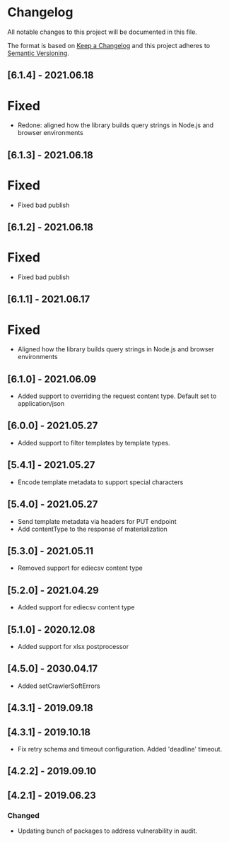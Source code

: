# Changelog
All notable changes to this project will be documented in this file.

The format is based on [Keep a Changelog](http://keepachangelog.com/en/1.0.0/)
and this project adheres to [Semantic Versioning](http://semver.org/spec/v2.0.0.html).

## [6.1.4] - 2021.06.18
# Fixed
- Redone: aligned how the library builds query strings in Node.js and browser environments

## [6.1.3] - 2021.06.18
# Fixed
- Fixed bad publish

## [6.1.2] - 2021.06.18
# Fixed
- Fixed bad publish

## [6.1.1] - 2021.06.17
# Fixed
- Aligned how the library builds query strings in Node.js and browser environments

## [6.1.0] - 2021.06.09
- Added support to overriding the request content type. Default set to application/json

## [6.0.0] - 2021.05.27
- Added support to filter templates by template types.

## [5.4.1] - 2021.05.27
- Encode template metadata to support special characters

## [5.4.0] - 2021.05.27
- Send template metadata via headers for PUT endpoint
- Add contentType to the response of materialization

## [5.3.0] - 2021.05.11
- Removed support for ediecsv content type

## [5.2.0] - 2021.04.29
- Added support for ediecsv content type

## [5.1.0] - 2020.12.08
- Added support for xlsx postprocessor

## [4.5.0] - 2030.04.17
- Added setCrawlerSoftErrors

## [4.3.1] - 2019.09.18
## [4.3.1] - 2019.10.18
- Fix retry schema and timeout configuration. Added 'deadline' timeout.

## [4.2.2] - 2019.09.10
## [4.2.1] - 2019.06.23
### Changed
- Updating bunch of packages to address vulnerability in audit.
